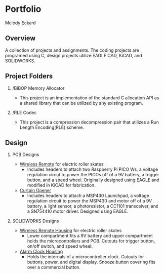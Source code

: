 # Portfolio

Melody Eckard

## Overview

A collection of projects and assignments. The coding projects are programed using C, design 
projects utilize EAGLE CAD, KiCAD, and SOLIDWORKS.

## Project Folders

1. /BiBOP Memory Allocator
	- This project is an implementation of the standard C allocation API as a shared
	  library that can be utilized by any existing program.

2. /RLE Codec
	- This project is a compression decompression pair that utilizes a Run Length 
	  Encoding(RLE) scheme.

## Design

1. PCB Designs
	- [Wireless Remote](https://github.com/meckard10/ZippyWheels/blob/main/Remote_Design/remote.kicad_pcb) for electric roller skates
		- Includes headers to attach two Raspberry Pi PICO Ws, a voltage regulation 
		  circut to power the PICOs off of a 9V battery, a trigger button, and a 
		  speed wheel. Originally designed using EAGLE and modified in KiCAD for 
		  fabrication.
	- [Curtain Opener](https://github.com/meckard10/CurtainOpener/blob/main/schematics/windowV2.brd)
		- Includes headers to attach a MSP430 Launchpad, a voltage regulation circuit
		  to power the MSP430 and motor off of a 9V battery, a light sensor, a 
		  photoresistor, a CC1101 transceiver, and a SN754410 motor driver. Designed 
		  using EAGLE.

2. SOLIDWORKS Designs
	- [Wireless Remote Housing](https://github.com/meckard10/ZippyWheels/blob/main/Remote_Design/remote.STL) for electric roller skates
		- Lower compartment fits a 9V battery and upper compartment holds the 
		  microcontrollers and PCB. Cutouts for trigger button, on/off switch, 
		  and speed wheel.
	- [Alarm Clock Housing](https://github.com/meckard10/CurtainOpener/blob/main/original%20material/Clock_Box.STL)
		- Holds the internals of a microcontroller clock. Cutouts for buttons, 
		  power, and digital display. Snooze button covering fits over a 
		  commercial button.
